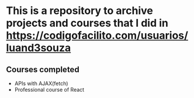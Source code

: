 # This is a repository to archive projects and courses that I did in https://codigofacilito.com/usuarios/luand3souza

## Courses completed
* APIs with AJAX(fetch)
* Professional course of React
